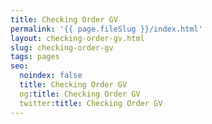 ```yaml
---
title: Checking Order GV
permalink: '{{ page.fileSlug }}/index.html'
layout: checking-order-gv.html
slug: checking-order-gv
tags: pages
seo:
  noindex: false
  title: Checking Order GV
  og:title: Checking Order GV
  twitter:title: Checking Order GV
---
```



